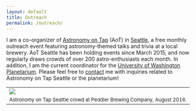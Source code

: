 ```yaml
---
layout: default
title: Outreach
permalink: /outreach/
---
```


I am a co-organizer of [Astronomy on Tap](http://astronomyontap.org/) (AoT) in [Seattle](https://www.facebook.com/AoTSeattle), a free monthly outreach event featuring astronomy-themed talks and trivia at a local brewery. AoT Seattle has been holding events since March 2015, and now regularly draws crowds of over 200 astro-enthusiasts each month. In addition, I am the current coordinator for the [University of Washington Planetarium](http://depts.washington.edu/astron/outreach/uw-planetarium/). Please feel free to [contact](../../) me with inquiries related to Astronomy on Tap Seattle or the planetarium!

<table class="image">
<tr><td><img src="../images/AoT_crowd_Peddler.jpg"></td></tr>
<tr><td class="caption"><font size="2">Astronomy on Tap Seattle crowd at Peddler Brewing Company, August 2016.</font></td></tr>
</table><br>
